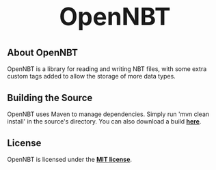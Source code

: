 <b><center><h1>OpenNBT</h></center></b>
==============



<b>About OpenNBT</b>
--------------

OpenNBT is a library for reading and writing NBT files, with some extra custom tags added to allow the storage of more data types.


<b>Building the Source</b>
--------------

OpenNBT uses Maven to manage dependencies. Simply run 'mvn clean install' in the source's directory.
You can also download a build <b>[here](http://build.spacehq.org/browse/OPENNBT-MAIN)</b>.


<b>License</b>
--------------

OpenNBT is licensed under the <b>[MIT license](http://www.opensource.org/licenses/mit-license.html)</b>.
